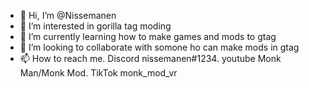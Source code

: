 - 👋 Hi, I’m @Nissemanen
- 👀 I’m interested in gorilla tag moding
- 🌱 I’m currently learning how to make games and mods to gtag
- 💞️ I’m looking to collaborate with somone ho can make mods in gtag
- 📫 How to reach me. Discord nissemanen#1234. youtube Monk Man/Monk Mod. TikTok monk_mod_vr

<!---
Nissemanen/Nissemanen is a ✨ special ✨ repository because its `README.md` (this file) appears on your GitHub profile.
You can click the Preview link to take a look at your changes.
--->
